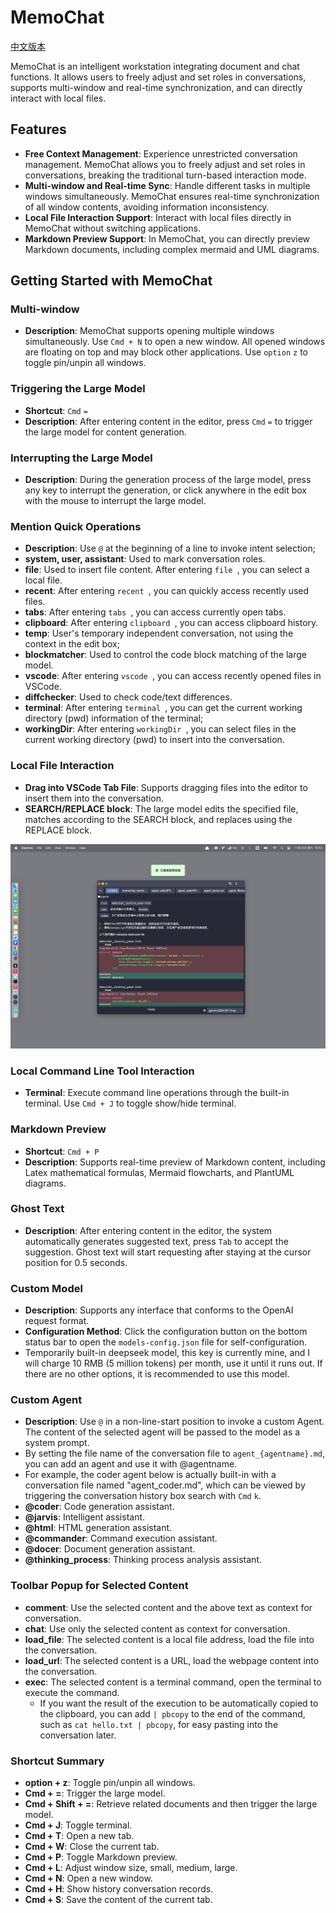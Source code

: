 # MemoChat
[中文版本](README.md)

MemoChat is an intelligent workstation integrating document and chat functions. It allows users to freely adjust and set roles in conversations, supports multi-window and real-time synchronization, and can directly interact with local files.

## Features

- **Free Context Management**: Experience unrestricted conversation management. MemoChat allows you to freely adjust and set roles in conversations, breaking the traditional turn-based interaction mode.
- **Multi-window and Real-time Sync**: Handle different tasks in multiple windows simultaneously. MemoChat ensures real-time synchronization of all window contents, avoiding information inconsistency.
- **Local File Interaction Support**: Interact with local files directly in MemoChat without switching applications.
- **Markdown Preview Support**: In MemoChat, you can directly preview Markdown documents, including complex mermaid and UML diagrams.

## Getting Started with MemoChat

### Multi-window
- **Description**: MemoChat supports opening multiple windows simultaneously. Use `Cmd + N` to open a new window. All opened windows are floating on top and may block other applications. Use `option` `z` to toggle pin/unpin all windows.

### Triggering the Large Model
- **Shortcut**: `Cmd` `=`
- **Description**: After entering content in the editor, press `Cmd` `=` to trigger the large model for content generation.

### Interrupting the Large Model
- **Description**: During the generation process of the large model, press any key to interrupt the generation, or click anywhere in the edit box with the mouse to interrupt the large model.

### Mention Quick Operations
- **Description**: Use `@` at the beginning of a line to invoke intent selection;
- **system, user, assistant**: Used to mark conversation roles.
- **file**: Used to insert file content. After entering `file `, you can select a local file.
- **recent**: After entering `recent `, you can quickly access recently used files.
- **tabs**: After entering `tabs `, you can access currently open tabs.
- **clipboard**: After entering `clipboard `, you can access clipboard history.
- **temp**: User's temporary independent conversation, not using the context in the edit box;
- **blockmatcher**: Used to control the code block matching of the large model.
- **vscode**: After entering `vscode `, you can access recently opened files in VSCode.
- **diffchecker**: Used to check code/text differences.
- **terminal**: After entering `terminal `, you can get the current working directory (pwd) information of the terminal;
- **workingDir**: After entering `workingDir `, you can select files in the current working directory (pwd) to insert into the conversation.

### Local File Interaction
- **Drag into VSCode Tab File**: Supports dragging files into the editor to insert them into the conversation.
- **SEARCH/REPLACE block**: The large model edits the specified file, matches according to the SEARCH block, and replaces using the REPLACE block.

![Local File Interaction](images/Local_File_Interaction.png)

### Local Command Line Tool Interaction
- **Terminal**: Execute command line operations through the built-in terminal. Use `Cmd + J` to toggle show/hide terminal.

### Markdown Preview
- **Shortcut**: `Cmd + P`
- **Description**: Supports real-time preview of Markdown content, including Latex mathematical formulas, Mermaid flowcharts, and PlantUML diagrams.

### Ghost Text
- **Description**: After entering content in the editor, the system automatically generates suggested text, press `Tab` to accept the suggestion. Ghost text will start requesting after staying at the cursor position for 0.5 seconds.

### Custom Model
- **Description**: Supports any interface that conforms to the OpenAI request format.
- **Configuration Method**: Click the configuration button on the bottom status bar to open the `models-config.json` file for self-configuration.
- Temporarily built-in deepseek model, this key is currently mine, and I will charge 10 RMB (5 million tokens) per month, use it until it runs out. If there are no other options, it is recommended to use this model.

### Custom Agent
- **Description**: Use `@` in a non-line-start position to invoke a custom Agent. The content of the selected agent will be passed to the model as a system prompt.
- By setting the file name of the conversation file to `agent_{agentname}.md`, you can add an agent and use it with @agentname.
- For example, the coder agent below is actually built-in with a conversation file named "agent_coder.md", which can be viewed by triggering the conversation history box search with `Cmd` `k`.
- **@coder**: Code generation assistant.
- **@jarvis**: Intelligent assistant.
- **@html**: HTML generation assistant.
- **@commander**: Command execution assistant.
- **@docer**: Document generation assistant.
- **@thinking_process**: Thinking process analysis assistant.

### Toolbar Popup for Selected Content
- **comment**: Use the selected content and the above text as context for conversation.
- **chat**: Use only the selected content as context for conversation.
- **load_file**: The selected content is a local file address, load the file into the conversation.
- **load_url**: The selected content is a URL, load the webpage content into the conversation.
- **exec**: The selected content is a terminal command, open the terminal to execute the command.
	- If you want the result of the execution to be automatically copied to the clipboard, you can add `| pbcopy` to the end of the command, such as `cat hello.txt | pbcopy`, for easy pasting into the conversation later.

### Shortcut Summary
- **option + z**: Toggle pin/unpin all windows.
- **Cmd + =**: Trigger the large model.
- **Cmd + Shift + =**: Retrieve related documents and then trigger the large model.
- **Cmd + J**: Toggle terminal.
- **Cmd + T**: Open a new tab.
- **Cmd + W**: Close the current tab.
- **Cmd + P**: Toggle Markdown preview.
- **Cmd + L**: Adjust window size, small, medium, large.
- **Cmd + N**: Open a new window.
- **Cmd + H**: Show history conversation records.
- **Cmd + S**: Save the content of the current tab.